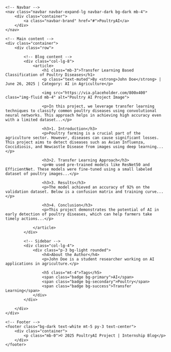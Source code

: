 <!DOCTYPE html> 
<html lang="en"> 
<head> 
    <meta charset="UTF-8"> 
    <meta name="viewport" content="width=device-width, initial-scale=1.0"> 
    <title>Poultry Disease Classification – Blog Post</title> 
    <link href="https://cdn.jsdelivr.net/npm/bootstrap@5.3.3/dist/css/bootstrap.min.css" rel="stylesheet"> 
</head> 
<body> 

    <!-- Navbar --> 
    <nav class="navbar navbar-expand-lg navbar-dark bg-dark mb-4"> 
        <div class="container"> 
            <a class="navbar-brand" href="#">PoultryAI</a> 
        </div> 
    </nav> 

    <!-- Main content --> 
    <div class="container"> 
        <div class="row"> 

            <!-- Blog content --> 
            <div class="col-lg-8"> 
                <article> 
                    <h1 class="mb-3">Transfer Learning Based Classification of Poultry Diseases</h1> 
                    <p class="text-muted">By <strong>John Doe</strong> | June 26, 2025 | Category: AI in Agriculture</p> 

                    <img src="https://via.placeholder.com/800x400" class="img-fluid mb-4" alt="Poultry AI Project Image"> 

                    <p>In this project, we leverage transfer learning techniques to classify common poultry diseases using convolutional neural networks. This approach helps in achieving high accuracy even with a limited dataset...</p> 

                    <h3>1. Introduction</h3> 
                    <p>Poultry farming is a crucial part of the agriculture sector. However, diseases can cause significant losses. This project aims to detect diseases such as Avian Influenza, Coccidiosis, and Newcastle Disease from images using deep learning...</p> 

                    <h3>2. Transfer Learning Approach</h3> 
                    <p>We used pre-trained models like ResNet50 and EfficientNet. These models were fine-tuned using a small labeled dataset of poultry images...</p> 

                    <h3>3. Results</h3> 
                    <p>The model achieved an accuracy of 92% on the validation dataset. Below is a confusion matrix and training curve...</p> 

                    <h3>4. Conclusion</h3> 
                    <p>This project demonstrates the potential of AI in early detection of poultry diseases, which can help farmers take timely actions...</p> 

                </article> 
            </div> 

            <!-- Sidebar --> 
            <div class="col-lg-4"> 
                <div class="p-3 bg-light rounded"> 
                    <h4>About the Author</h4> 
                    <p>John Doe is a student researcher working on AI applications in agriculture.</p> 

                    <h5 class="mt-4">Tags</h5> 
                    <span class="badge bg-primary">AI</span> 
                    <span class="badge bg-secondary">Poultry</span> 
                    <span class="badge bg-success">Transfer Learning</span> 
                </div> 
            </div> 

        </div> 
    </div> 

    <!-- Footer --> 
    <footer class="bg-dark text-white mt-5 py-3 text-center"> 
        <div class="container"> 
            <p class="mb-0">© 2025 PoultryAI Project | Internship Blog</p> 
        </div> 
    </footer> 

</body> 
</html>
